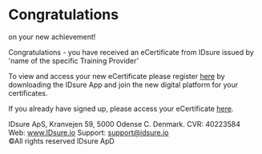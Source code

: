 <h1>Congratulations</h1>
on your new achievement!

Congratulations - you have received an eCertificate from IDsure issued by 'name of the specific Training Provider’

To view and access your new eCertificate please register <a href="">here</a> by downloading the IDsure App and join the new digital platform for your certificates.

If you already have signed up, please access your eCertificate <a href="">here</a>.

IDsure ApS, Kranvejen 59, 5000 Odense C. Denmark. CVR: 40223584
<br>Web: www.IDsure.io Support: support@idsure.io 
<br>©All rights reserved IDsure ApD
